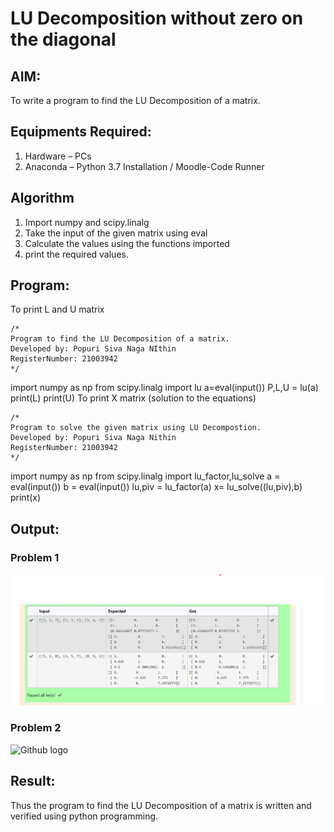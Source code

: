 # LU Decomposition without zero on the diagonal

## AIM:
To write a program to find the LU Decomposition of a matrix.

## Equipments Required:
1. Hardware – PCs
2. Anaconda – Python 3.7 Installation / Moodle-Code Runner

## Algorithm
1. Import numpy and scipy.linalg
2. Take the input of the given matrix using eval
3. Calculate the values using the functions imported
4. print the required values.

## Program:
To print L and U matrix
```
/*
Program to find the LU Decomposition of a matrix.
Developed by: Popuri Siva Naga NIthin
RegisterNumber: 21003942
*/
```
import numpy as np
from scipy.linalg import lu
a=eval(input())
P,L,U = lu(a)
print(L)
print(U)
To print X matrix (solution to the equations)
```
/*
Program to solve the given matrix using LU Decompostion.
Developed by: Popuri Siva Naga Nithin
RegisterNumber: 21003942
*/
```
import numpy as np
from scipy.linalg import lu_factor,lu_solve
a = eval(input())
b = eval(input())
lu,piv = lu_factor(a)
x= lu_solve((lu,piv),b)
print(x)

## Output:
### Problem 1
![Github logo](LUD.png)
### Problem 2
![Github logo](lud2.png)


## Result:
Thus the program to find the LU Decomposition of a matrix is written and verified using python programming.

